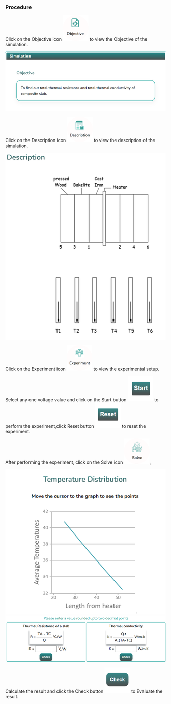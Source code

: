 ### Procedure

<div style="text-align:left">
  Click on the Objective icon <img src="images/objecticon.png" alt="Alt text" style="height:80px; width:80px;">  to view the Objective of the simulation.

![Alt text](images/Simscreen1.png)

Click on the Description icon <img src="images/Desicon.png" alt="Alt text" style="height:80px; width:80px;"> to view the description of the simulation.

![Alt text](images/Descriptionscreen.png)

Click on the Experiment icon <img src="images/expicon.png" alt="Alt text" style="height:80px; width:80px;"> to view the experimental setup.

Select any one voltage value and click on the Start button <img src="images/startButton.png" alt="Alt text" style="height:80px; width:80px;"> to perform the experiment,click Reset button <img src="images/resetButton.png" alt="Alt text" style="height:80px; width:80px;"> to reset the experiment.

After performing the experiment, click on the Solve icon <img src="images/solveicon.png" alt="Alt text" style="height:80px; width:80px;">,

![Alt text](images/solvescreen0.png)
![Alt text](images/solvescreen.png)

Calculate the result and click the Check button <img src="images/checkButton.png" alt="Alt text" style="height:80px; width:80px;"> to Evaluate the result.

</div>
